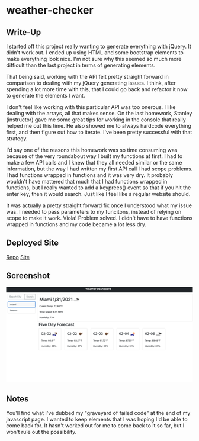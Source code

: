 # weather-checker

## Write-Up
I started off this project really wanting to generate everything with jQuery. It didn't work out. I ended up using HTML and some bootstrap elements to make everything look nice. I'm not sure why this seemed so much more difficult than the last project in terms of generating elements. 

That being said, working with the API felt pretty straight forward in comparison to dealing with my jQuery generating issues. I think, after spending a lot more time with this, that I could go back and refactor it now to generate the elements I want. 

I don't feel like working with this particular API was too onerous. I like dealing with the arrays, all that makes sense. On the last homework, Stanley (instructor) gave me some great tips for working in the console that really helped me out this time. He also showed me to always hardcode everything first, and then figure out how to iterate. I've been pretty successful with that strategy. 

I'd say one of the reasons this homework was so time consuming was because of the very roundabout way I built my functions at first. I had to make a few API calls and I knew that they all needed similar or the same information, but the way I had written my first API call I had scope problems. I had functions wrapped in functions and it was very dry. It probably wouldn't have mattered that much that I had functions wrapped in functions, but I really wanted to add a keyprees() event so that if you hit the enter key, then it would search. Just like I feel like a regular website should. 

It was actually a pretty straight forward fix once I understood what my issue was. I needed to pass parameters to my funcitons, instead of relying on scope to make it work. Viola! Problem solved. I didn't have to have functions wrapped in functions and my code became a lot less dry. 

## Deployed Site
[Repo](https://github.com/a-andres1/weather-checker)
[Site](https://a-andres1.github.io/weather-checker/)

## Screenshot

![weather-checker](./Assets/weatherchecker.png)


## Notes
You'll find what I've dubbed my "graveyard of failed code" at the end of my javascript page. I wanted to keep elements that I was hoping I'd be able to come back for. It hasn't worked out for me to come back to it so far, but I won't rule out the possibility.  

